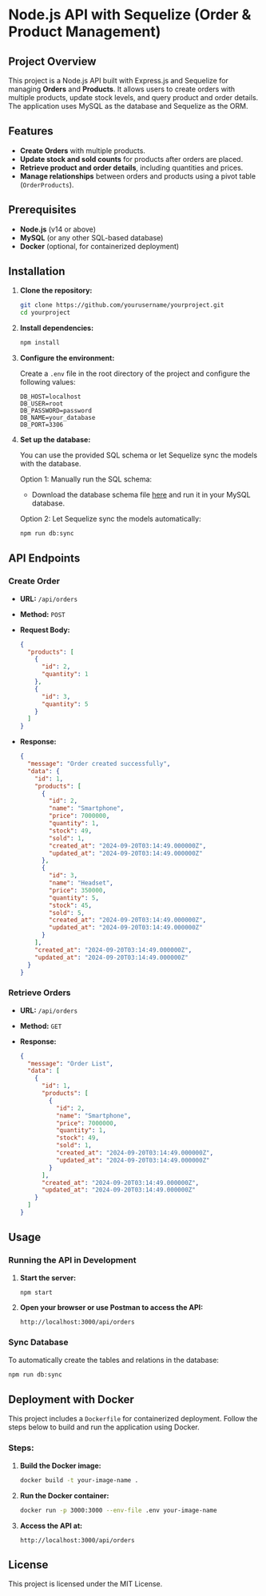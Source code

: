
# Node.js API with Sequelize (Order & Product Management)

## Project Overview

This project is a Node.js API built with Express.js and Sequelize for managing **Orders** and **Products**. It allows users to create orders with multiple products, update stock levels, and query product and order details. The application uses MySQL as the database and Sequelize as the ORM.

## Features

- **Create Orders** with multiple products.
- **Update stock and sold counts** for products after orders are placed.
- **Retrieve product and order details**, including quantities and prices.
- **Manage relationships** between orders and products using a pivot table (`OrderProducts`).

## Prerequisites

- **Node.js** (v14 or above)
- **MySQL** (or any other SQL-based database)
- **Docker** (optional, for containerized deployment)

## Installation

1. **Clone the repository:**

   ```bash
   git clone https://github.com/yourusername/yourproject.git
   cd yourproject
   ```

2. **Install dependencies:**

   ```bash
   npm install
   ```

3. **Configure the environment:**

   Create a `.env` file in the root directory of the project and configure the following values:

   ```
   DB_HOST=localhost
   DB_USER=root
   DB_PASSWORD=password
   DB_NAME=your_database
   DB_PORT=3306
   ```

4. **Set up the database:**

   You can use the provided SQL schema or let Sequelize sync the models with the database.

   Option 1: Manually run the SQL schema:

   - Download the database schema file [here](./database_schema.sql) and run it in your MySQL database.
   
   Option 2: Let Sequelize sync the models automatically:

   ```bash
   npm run db:sync
   ```

## API Endpoints

### Create Order

- **URL:** `/api/orders`
- **Method:** `POST`
- **Request Body:**

   ```json
   {
     "products": [
       {
         "id": 2,
         "quantity": 1
       },
       {
         "id": 3,
         "quantity": 5
       }
     ]
   }
   ```

- **Response:**

   ```json
   {
     "message": "Order created successfully",
     "data": {
       "id": 1,
       "products": [
         {
           "id": 2,
           "name": "Smartphone",
           "price": 7000000,
           "quantity": 1,
           "stock": 49,
           "sold": 1,
           "created_at": "2024-09-20T03:14:49.000000Z",
           "updated_at": "2024-09-20T03:14:49.000000Z"
         },
         {
           "id": 3,
           "name": "Headset",
           "price": 350000,
           "quantity": 5,
           "stock": 45,
           "sold": 5,
           "created_at": "2024-09-20T03:14:49.000000Z",
           "updated_at": "2024-09-20T03:14:49.000000Z"
         }
       ],
       "created_at": "2024-09-20T03:14:49.000000Z",
       "updated_at": "2024-09-20T03:14:49.000000Z"
     }
   }
   ```

### Retrieve Orders

- **URL:** `/api/orders`
- **Method:** `GET`

- **Response:**

   ```json
   {
     "message": "Order List",
     "data": [
       {
         "id": 1,
         "products": [
           {
             "id": 2,
             "name": "Smartphone",
             "price": 7000000,
             "quantity": 1,
             "stock": 49,
             "sold": 1,
             "created_at": "2024-09-20T03:14:49.000000Z",
             "updated_at": "2024-09-20T03:14:49.000000Z"
           }
         ],
         "created_at": "2024-09-20T03:14:49.000000Z",
         "updated_at": "2024-09-20T03:14:49.000000Z"
       }
     ]
   }
   ```

## Usage

### Running the API in Development

1. **Start the server:**

   ```bash
   npm start
   ```

2. **Open your browser or use Postman to access the API:**

   ```
   http://localhost:3000/api/orders
   ```

### Sync Database

To automatically create the tables and relations in the database:

```bash
npm run db:sync
```

## Deployment with Docker

This project includes a `Dockerfile` for containerized deployment. Follow the steps below to build and run the application using Docker.

### Steps:

1. **Build the Docker image:**

   ```bash
   docker build -t your-image-name .
   ```

2. **Run the Docker container:**

   ```bash
   docker run -p 3000:3000 --env-file .env your-image-name
   ```

3. **Access the API at:**

   ```
   http://localhost:3000/api/orders
   ```

## License

This project is licensed under the MIT License.
